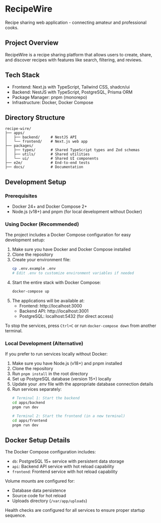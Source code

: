 # RecipeWire

Recipe sharing web application - connecting amateur and professional cooks.

## Project Overview

RecipeWire is a recipe sharing platform that allows users to create, share, and discover recipes with features like search, filtering, and reviews.

## Tech Stack

- Frontend: Next.js with TypeScript, Tailwind CSS, shadcn/ui
- Backend: NestJS with TypeScript, PostgreSQL, Prisma ORM
- Package Manager: pnpm (monorepo)
- Infrastructure: Docker, Docker Compose

## Directory Structure

```
recipe-wire/
├── apps/
│   ├── backend/     # NestJS API
│   └── frontend/    # Next.js web app
├── packages/
│   ├── types/       # Shared TypeScript types and Zod schemas
│   ├── utils/       # Shared utilities
│   └── ui/          # Shared UI components
├── e2e/             # End-to-end tests
├── docs/            # Documentation
```

## Development Setup

### Prerequisites

- Docker 24+ and Docker Compose 2+
- Node.js (v18+) and pnpm (for local development without Docker)

### Using Docker (Recommended)

The project includes a Docker Compose configuration for easy development setup:

1. Make sure you have Docker and Docker Compose installed
2. Clone the repository
3. Create your environment file:
   ```bash
   cp .env.example .env
   # Edit .env to customize environment variables if needed
   ```
4. Start the entire stack with Docker Compose:
   ```bash
   docker-compose up
   ```
5. The applications will be available at:
   - Frontend: http://localhost:3000
   - Backend API: http://localhost:3001
   - PostgreSQL: localhost:5432 (for direct access)

To stop the services, press `Ctrl+C` or run `docker-compose down` from another terminal.

### Local Development (Alternative)

If you prefer to run services locally without Docker:

1. Make sure you have Node.js (v18+) and pnpm installed
2. Clone the repository
3. Run `pnpm install` in the root directory
4. Set up PostgreSQL database (version 15+) locally
5. Update your .env file with the appropriate database connection details
6. Run services separately:
   ```bash
   # Terminal 1: Start the backend
   cd apps/backend
   pnpm run dev
   
   # Terminal 2: Start the frontend (in a new terminal)
   cd apps/frontend
   pnpm run dev
   ```

## Docker Setup Details

The Docker Compose configuration includes:

- `db`: PostgreSQL 15+ service with persistent data storage
- `api`: Backend API service with hot reload capability
- `frontend`: Frontend service with hot reload capability

Volume mounts are configured for:
- Database data persistence
- Source code for hot reload
- Uploads directory (`/var/app/uploads`)

Health checks are configured for all services to ensure proper startup sequence.
